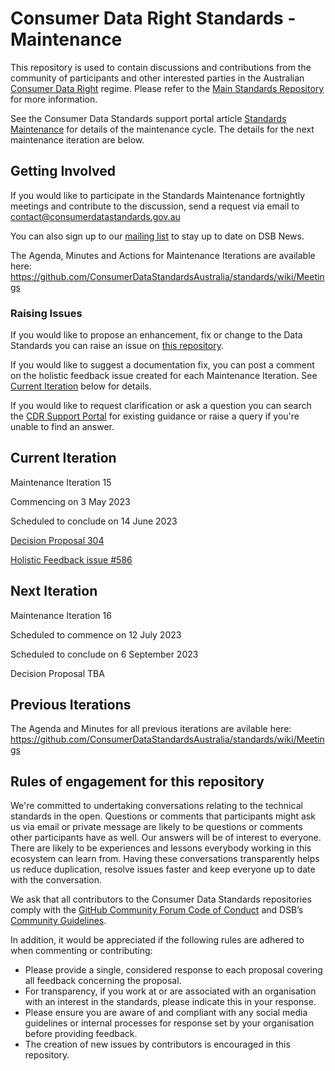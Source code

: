# Consumer Data Right Standards - Maintenance

This repository is used to contain discussions and contributions from the community of participants and other interested parties in the Australian [Consumer Data Right](https://www.accc.gov.au/focus-areas/consumer-data-right "ACCC Consumer Data Right webpage") regime.  Please refer to the [Main Standards Repository](https://github.com/ConsumerDataStandardsAustralia/standards) for more information.

See the Consumer Data Standards support portal article [Standards Maintenance](https://cdr-support.zendesk.com/hc/en-us/articles/900005585003) for details of the maintenance cycle. The details for the next maintenance iteration are below.

## Getting Involved 
If you would like to participate in the Standards Maintenance fortnightly meetings and contribute to the discussion, send a request via email to contact@consumerdatastandards.gov.au

You can also sign up to our [mailing list](https://consumerdatastandards.us18.list-manage.com/subscribe?u=fb3bcb1ec5662d9767ab3c414&id=a4414b3906) to stay up to date on DSB News.

The Agenda, Minutes and Actions for Maintenance Iterations are available here: https://github.com/ConsumerDataStandardsAustralia/standards/wiki/Meetings

### Raising Issues

If you would like to propose an enhancement, fix or change to the Data Standards you can raise an issue on [this repository](https://github.com/ConsumerDataStandardsAustralia/standards-maintenance/issues). 

If you would like to suggest a documentation fix, you can post a comment on the holistic feedback issue created for each Maintenance Iteration.  See [Current Iteration](#current-iteration) below for details.

If you would like to request clarification or ask a question you can search the [CDR Support Portal](https://cdr-support.zendesk.com/hc/en-us) for existing guidance or raise a query if you're unable to find an answer.

## Current Iteration 
Maintenance Iteration 15

Commencing on 3 May 2023

Scheduled to conclude on 14 June 2023

[Decision Proposal 304](https://github.com/ConsumerDataStandardsAustralia/standards/issues/304)

[Holistic Feedback issue #586](https://github.com/ConsumerDataStandardsAustralia/standards-maintenance/issues/586)

## Next Iteration
Maintenance Iteration 16

Scheduled to commence on 12 July 2023

Scheduled to conclude on 6 September 2023 

Decision Proposal TBA

## Previous Iterations

The Agenda and Minutes for all previous iterations are avilable here: https://github.com/ConsumerDataStandardsAustralia/standards/wiki/Meetings

## Rules of engagement for this repository

We're committed to undertaking conversations relating to the technical standards in the open. Questions or comments that participants might ask us via email or private message are likely to be questions or comments other participants have as well. Our answers will be of interest to everyone. There are likely to be experiences and lessons everybody working in this ecosystem can learn from. Having these conversations transparently helps us reduce duplication, resolve issues faster and keep everyone up to date with the conversation.

We ask that all contributors to the Consumer Data Standards repositories comply with the [GitHub Community Forum Code of Conduct](https://help.github.com/articles/github-community-forum-code-of-conduct/) and DSB’s [Community Guidelines](https://cdr-support.zendesk.com/hc/en-us/community/posts/900001462983-Community-Guidelines).

In addition, it would be appreciated if the following rules are adhered to when commenting or contributing:
* Please provide a single, considered response to each proposal covering all feedback concerning the proposal.
* For transparency, if you work at or are associated with an organisation with an interest in the standards, please indicate this in your response.
* Please ensure you are aware of and compliant with any social media guidelines or internal processes for response set by your organisation before providing feedback.
* The creation of new issues by contributors is encouraged in this repository.
